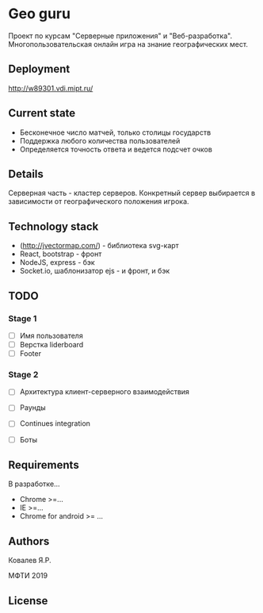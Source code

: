 # Geo guru

Проект по курсам "Серверные приложения" и "Веб-разработка". Многопользовательская онлайн игра на знание географических мест. 

## Deployment

http://w89301.vdi.mipt.ru/


## Current state

- Бесконечное число матчей, только столицы государств
- Поддержка любого количества пользователей
- Определяется точность ответа и ведется подсчет очков

## Details

Серверная часть - кластер серверов. Конкретный сервер выбирается в зависимости от географического положения игрока.

## Technology stack

* (http://jvectormap.com/) - библиотека svg-карт
* React, bootstrap - фронт
* NodeJS, express - бэк
* Socket.io, шаблонизатор ejs - и фронт, и бэк

## TODO

### Stage 1
- [ ] Имя пользователя
- [ ] Верстка liderboard
- [ ] Footer

### Stage 2
- [ ] Архитектура клиент-серверного взаимодействия
- [ ] Раунды
- [ ] Continues integration
- [ ] Боты


## Requirements

В разработке...

* Chrome >=...
* IE >=...
* Chrome for android >= ...

## Authors

Ковалев Я.Р.

МФТИ 2019

## License

